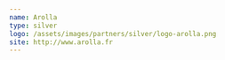 ```yaml
---
name: Arolla
type: silver
logo: /assets/images/partners/silver/logo-arolla.png
site: http://www.arolla.fr
---
```

